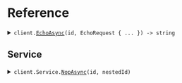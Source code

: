 # Reference
<details><summary><code>client.<a href="">EchoAsync</a>(id, EchoRequest { ... }) -> string</code></summary>
<dl>
<dd>

#### 🔌 Usage

<dl>
<dd>

<dl>
<dd>

```csharp
await client.EchoAsync("id-ksfd9c1", new EchoRequest { Name = "Hello world!", Size = 20 });

```
</dd>
</dl>
</dd>
</dl>

#### ⚙️ Parameters

<dl>
<dd>

<dl>
<dd>

**id:** `string` 
    
</dd>
</dl>

<dl>
<dd>

**request:** `EchoRequest` 
    
</dd>
</dl>
</dd>
</dl>


</dd>
</dl>
</details>

## Service
<details><summary><code>client.Service.<a href="Service">NopAsync</a>(id, nestedId)</code></summary>
<dl>
<dd>

#### 🔌 Usage

<dl>
<dd>

<dl>
<dd>

```csharp
await client.Service.NopAsync("id-a2ijs82", "id-219xca8");

```
</dd>
</dl>
</dd>
</dl>

#### ⚙️ Parameters

<dl>
<dd>

<dl>
<dd>

**id:** `string` 
    
</dd>
</dl>

<dl>
<dd>

**nestedId:** `string` 
    
</dd>
</dl>
</dd>
</dl>


</dd>
</dl>
</details>
